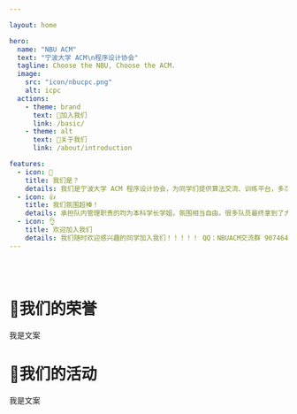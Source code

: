 ```yaml
---

layout: home

hero:
  name: "NBU ACM"
  text: "宁波大学 ACM\n程序设计协会"
  tagline: Choose the NBU, Choose the ACM.
  image:
    src: "icon/nbucpc.png"
    alt: icpc
  actions:
    - theme: brand
      text: 🫡加入我们
      link: /basic/
    - theme: alt
      text: 🤔️关于我们
      link: /about/introduction

features:
  - icon: 👋
    title: 我们是？
    details: 我们是宁波大学 ACM 程序设计协会，为同学们提供算法交流、训练平台，多次代表学校出征程序设计竞赛（ICPC/CCPC、浙江省赛、天梯赛等）。
  - icon: 👍
    title: 我们氛围超棒！
    details: 承担队内管理职责的均为本科学长学姐，氛围相当自由。很多队员最终拿到了大厂 Offer，也有很多队员保研/考研到浙大等名校。
  - icon: 👌
    title: 欢迎加入我们
    details: 我们随时欢迎感兴趣的同学加入我们！！！！！ QQ：NBUACM交流群 907464453
---
```


<!-- From `https://github.com/vuejs/vitepress/blob/main/docs/index.md` -->

<style>
:root {
  --vp-home-hero-name-color: transparent;
  --vp-home-hero-name-background: -webkit-linear-gradient(120deg, #3CB371 30%, #41d1ff);

  --vp-home-hero-image-background-image: linear-gradient(-18deg, #90EE90 30%, #B0C4DE 40%);
  --vp-home-hero-image-filter: blur(60px);
}

:root.dark {
  --vp-home-hero-image-background-image: none;
}

@media (min-width: 640px) {
  :root {
    --vp-home-hero-image-filter: blur(56px);
  }
}

@media (min-width: 960px) {
  :root {
    --vp-home-hero-image-filter: blur(68px);
  }
}
</style>

<div style="height: 30px;"></div>

<h1>🎁我们的荣誉</h1>
<p>我是文案</p>
<Honor/>

<h1>🎡我们的活动</h1>
<p>我是文案</p>
<Activities/>
